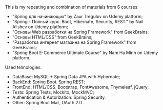 This is my repeating and combination of materials from 6 courses:
- "Spring для начинающих" by Zaur Tregulov on Udemy platform;
- "Spring - Полный курс. Boot, Hibernate, Security, REST." by Nail Alishev on Udemy platform;
- "Основы Web разработки на Spring Framework" from GeekBrains;
- "Основы HTML/CSS" from GeekBrains;
- "Разработка интернет магазина на Spring Framework" from GeekBrains;
- "Spring Boot E-Commerce Ultimate Course" by Nam Ha Minh on Udemy platform.

Used tehnologies:
- DataBase: MySQL + Spring Data JPA with Hybernate;
- BackEnd: Spring Boot, Spring REST;
- FrontEnd: HTML/CSS, Bootstrap, FontAwesome, Thymeleaf, jQuery;
- Tests: Spring Tests, Mockito, MockMVC;
- Authentication & Autorization: Spring Security.
- Other: Spring Boot Mail, OAuth 2.0
